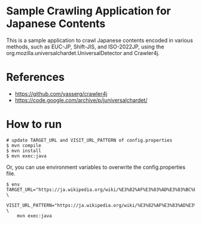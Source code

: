 # Sample Crawling Application for Japanese Contents

This is a sample application to crawl Japanese contents encoded in various methods, such as EUC-JP, Shift-JIS, and ISO-2022JP, using the org.mozilla.universalchardet.UniversalDetector and Crawler4j.

# References

* https://github.com/yasserg/crawler4j
* https://code.google.com/archive/p/juniversalchardet/

# How to run

    # update TARGET_URL and VISIT_URL_PATTERN of config.properties
    $ mvn compile
    $ mvn install
    $ mvn exec:java 
	
Or, you can use environment variables to overwrite the config.properties file.

    $ env TARGET_URL="https://ja.wikipedia.org/wiki/%E3%82%AF%E3%83%AD%E3%83%BC%E3%83%A9" \
        VISIT_URL_PATTERN="https://ja.wikipedia.org/wiki/%E3%82%AF%E3%83%AD%E3%83%BC%E3%83%A9" \
        mvn exec:java

